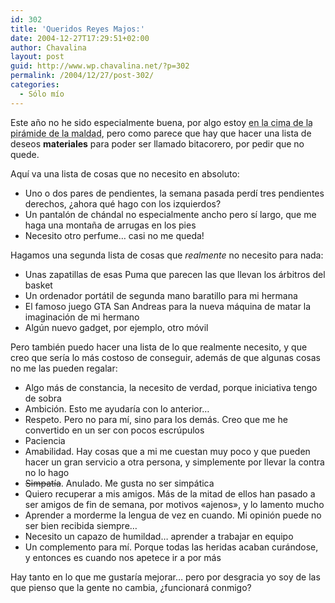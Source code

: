 ```yaml
---
id: 302
title: 'Queridos Reyes Majos:'
date: 2004-12-27T17:29:51+02:00
author: Chavalina
layout: post
guid: http://www.wp.chavalina.net/?p=302
permalink: /2004/12/27/post-302/
categories:
  - Sólo mío
---
```

Este a&ntilde;o no he sido especialmente buena, por algo estoy <acronym title="seg&uacute;n mis amigos">en la cima de la pirámide de la maldad</acronym>, pero como parece que hay que hacer una lista de deseos **materiales** para poder ser llamado bitacorero, por pedir que no quede.

Aqu&iacute; va una lista de cosas que no necesito en absoluto:

  * Uno o dos pares de pendientes, la semana pasada perd&iacute; tres pendientes derechos, &iquest;ahora qué hago con los izquierdos?
  * Un pantal&oacute;n de chándal no especialmente ancho pero s&iacute; largo, que me haga una monta&ntilde;a de arrugas en los pies
  * Necesito otro perfume… casi no me queda!

Hagamos una segunda lista de cosas que _realmente_ no necesito para nada:

  * Unas zapatillas de esas Puma que parecen las que llevan los árbitros del basket
  * Un ordenador portátil de segunda mano baratillo para mi hermana
  * El famoso juego GTA San Andreas para la nueva máquina de matar la imaginaci&oacute;n de mi hermano
  * Alg&uacute;n nuevo gadget, por ejemplo, otro m&oacute;vil

Pero también puedo hacer una lista de lo que realmente necesito, y que creo que ser&iacute;a lo más costoso de conseguir, además de que algunas cosas no me las pueden regalar:

  * Algo más de constancia, la necesito de verdad, porque iniciativa tengo de sobra
  * Ambici&oacute;n. Esto me ayudar&iacute;a con lo anterior…
  * Respeto. Pero no para m&iacute;, sino para los demás. Creo que me he convertido en un ser con pocos escr&uacute;pulos
  * Paciencia
  * Amabilidad. Hay cosas que a mi me cuestan muy poco y que pueden hacer un gran servicio a otra persona, y simplemente por llevar la contra no lo hago
  * <s>Simpat&iacute;a</s>. Anulado. Me gusta no ser simpática
  * Quiero recuperar a mis amigos. Más de la mitad de ellos han pasado a ser amigos de fin de semana, por motivos «ajenos», y lo lamento mucho
  * Aprender a morderme la lengua de vez en cuando. Mi opini&oacute;n puede no ser bien recibida siempre…
  * Necesito un capazo de humildad… aprender a trabajar en equipo
  * Un complemento para m&iacute;. Porque todas las heridas acaban curándose, y entonces es cuando nos apetece ir a por más

Hay tanto en lo que me gustar&iacute;a mejorar… pero por desgracia yo soy de las que pienso que la gente no cambia, &iquest;funcionará conmigo?